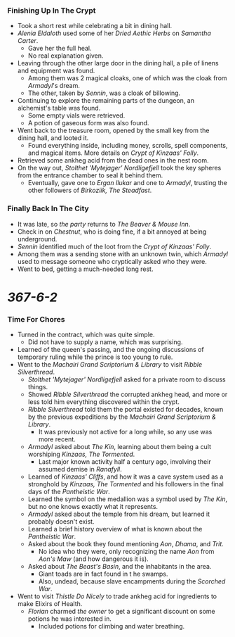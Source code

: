 ### Finishing Up In The Crypt

* Took a short rest while celebrating a bit in dining hall.
* *Alenia Eldaloth* used some of her *Dried Aethic Herbs* on *Samantha Carter*.
  * Gave her the full heal.
  * No real explanation given.
* Leaving through the other large door in the dining hall, a pile of linens and equipment was found.
  * Among them was 2 magical cloaks, one of which was the cloak from *Armadyl*'s dream.
  * The other, taken by *Sennin*, was a cloak of billowing.
* Continuing to explore the remaining parts of the dungeon, an alchemist's table was found.
  * Some empty vials were retrieved.
  * A potion of gaseous form was also found.
* Went back to the treasure room, opened by the small key from the dining hall, and looted it.
  * Found everything inside, including money, scrolls, spell components, and magical items. More details on *Crypt of Kinzaas' Folly*.
* Retrieved some ankheg acid from the dead ones in the nest room.
* On the way out, *Stolthet 'Mytejager' Nordligefjell* took the key spheres from the entrance chamber to seal it behind them.
  * Eventually, gave one to *Ergan Ilukar* and one to *Armadyl*, trusting the other followers of *Birkoziik, The Steadfast*.

### Finally Back In The City

* It was late, so *the party* returns to *The Beaver & Mouse Inn*.
* Check in on *Chestnut*, who is doing fine, if a bit annoyed at being underground.
* *Sennin* identified much of the loot from the *Crypt of Kinzaas' Folly*.
* Among them was a sending stone with an unknown twin, which *Armadyl* used to message someone who cryptically asked who they were.
* Went to bed, getting a much-needed long rest.

# *367-6-2*

### Time For Chores

* Turned in the contract, which was quite simple.
  * Did not have to supply a name, which was surprising.
* Learned of the queen's passing, and the ongoing discussions of temporary ruling while the prince is too young to rule.
* Went to the *Machairi Grand Scriptorium & Library* to visit *Ribble Silverthread*.
  * *Stolthet 'Mytejager' Nordligefjell* asked for a private room to discuss things.
  * Showed *Ribble Silverthread* the corrupted ankheg head, and more or less told him everything discovered within the crypt.
  * *Ribble Silverthread* told them the portal existed for decades, known by the previous expeditions by the *Machairi Grand Scriptorium & Library*. 
    * It was previously not active for a long while, so any use was more recent.
  * *Armadyl* asked about *The Kin*, learning about them being a cult worshiping *Kinzaas, The Tormented*.
    * Last major known activity half a century ago, involving their assumed demise in *Ranafyll*.
  * Learned of *Kinzaas' Cliffs*, and how it was a cave system used as a stronghold by *Kinzaas, The Tormented* and his followers in the final days of the *Pantheistic War*.
  * Learned the symbol on the medallion was a symbol used by *The Kin*, but no one knows exactly what it represents.
  * *Armadyl* asked about the temple from his dream, but learned it probably doesn't exist.
  * Learned a brief history overview of what is known about the *Pantheistic War*.
  * Asked about the book they found mentioning *Aon*, *Dhama*, and *Trit*.
    * No idea who they were, only recognizing the name *Aon* from *Aon's Maw* (and how dangerous it is).
  * Asked about *The Beast's Basin*, and the inhabitants in the area.
    * Giant toads are in fact found in t he swamps.
    * Also, undead, because slave encampments during the *Scorched War*.
* Went to visit *Thistle Do Nicely* to trade ankheg acid for ingredients to make Elixirs of Health.
  * *Florian* charmed *the owner* to get a significant discount on some potions he was interested in.
    * Included potions for climbing and water breathing.
